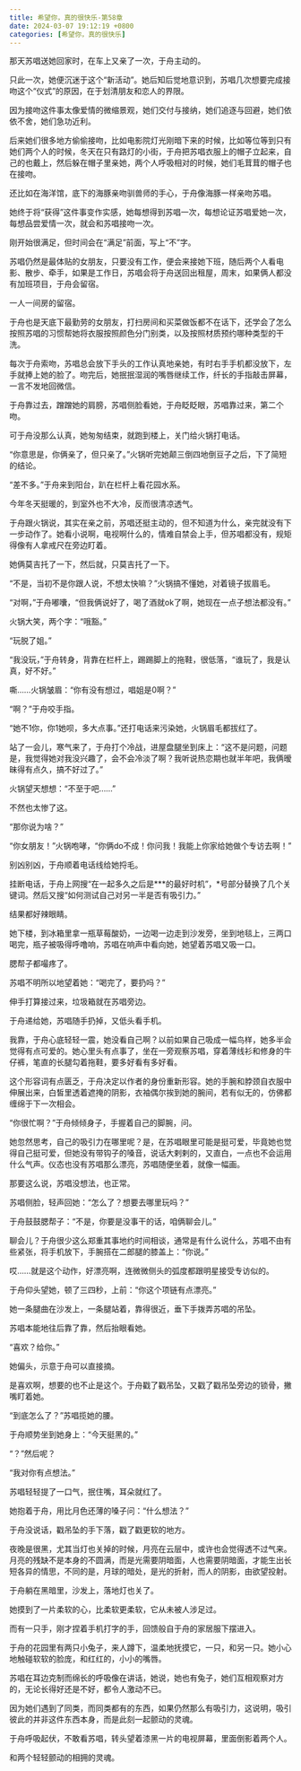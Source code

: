 ```yaml
---
title: 希望你，真的很快乐-第58章
date: 2024-03-07 19:12:19 +0800
categories: [希望你，真的很快乐]
---
```


那天苏唱送她回家时，在车上又亲了一次，于舟主动的。

只此一次，她便沉迷于这个“新活动”。她后知后觉地意识到，苏唱几次想要完成接吻这个“仪式”的原因，在于划清朋友和恋人的界限。

因为接吻这件事太像爱情的微缩景观，她们交付与接纳，她们追逐与回避，她们依依不舍，她们急功近利。

后来她们很多地方偷偷接吻，比如电影院灯光刚暗下来的时候，比如等位等到只有她们两个人的时候，冬天在只有路灯的小街，于舟把苏唱衣服上的帽子立起来，自己的也戴上，然后躲在帽子里亲她，两个人呼吸相对的时候，她们毛茸茸的帽子也在接吻。

还比如在海洋馆，底下的海豚亲吻驯兽师的手心，于舟像海豚一样亲吻苏唱。

她终于将“获得”这件事变作实感，她每想得到苏唱一次，每想论证苏唱爱她一次，每想品尝爱情一次，就会和苏唱接吻一次。

刚开始很满足，但时间会在“满足”前面，写上“不”字。

苏唱仍然是最体贴的女朋友，只要没有工作，便会来接她下班，随后两个人看电影、散步、牵手，如果是工作日，苏唱会将于舟送回出租屋，周末，如果俩人都没有加班项目，于舟会留宿。

一人一间房的留宿。

于舟也是天底下最勤劳的女朋友，打扫房间和买菜做饭都不在话下，还学会了怎么按照苏唱的习惯帮她将衣服按照颜色分门别类，以及按照材质预约哪种类型的干洗。

每次于舟索吻，苏唱总会放下手头的工作认真地亲她，有时右手手机都没放下，左手就捧上她的脸了。吻完后，她抿抿湿润的嘴唇继续工作，纤长的手指敲击屏幕，一言不发地回微信。

于舟靠过去，蹭蹭她的肩膀，苏唱侧脸看她，于舟眨眨眼，苏唱靠过来，第二个吻。

可于舟没那么认真，她匆匆结束，就跑到楼上，关门给火锅打电话。

“你意思是，你俩亲了，但只亲了。”火锅听完她颠三倒四地倒豆子之后，下了简短的结论。

“差不多。”于舟来到阳台，趴在栏杆上看花园水系。

今年冬天挺暖的，到室外也不大冷，反而很清凉透气。

于舟跟火锅说，其实在亲之前，苏唱还挺主动的，但不知道为什么，亲完就没有下一步动作了。她看小说啊，电视啊什么的，情难自禁会上手，但苏唱都没有，规矩得像有人拿戒尺在旁边盯着。

她俩莫吉托了一下，然后就，只莫吉托了一下。

“不是，当初不是你跟人说，不想太快嘛？”火锅搞不懂她，对着镜子拔眉毛。

“对啊，”于舟嘟囔，“但我俩说好了，喝了酒就ok了啊，她现在一点子想法都没有。”

火锅大笑，两个字：“哦豁。”

“玩脱了姐。”

“我没玩，”于舟转身，背靠在栏杆上，踢踢脚上的拖鞋，很低落，“谁玩了，我是认真，好不好。”

嘶……火锅皱眉：“你有没有想过，唱姐是0啊？”

“啊？”于舟咬手指。

“她不1你，你1她呗，多大点事。”还打电话来污染她，火锅眉毛都拔红了。

站了一会儿，寒气来了，于舟打个冷战，进屋盘腿坐到床上：“这不是问题，问题是，我觉得她对我没兴趣了，会不会冷淡了啊？我听说热恋期也就半年吧，我俩暧昧得有点久，搞不好过了。”

火锅望天想想：“不至于吧……”

不然也太惨了这。

“那你说为啥？”

“你女朋友！”火锅咆哮，“你俩do不成！你问我！我能上你家给她做个专访去啊！”

别凶别凶，于舟顺着电话线给她捋毛。

挂断电话，于舟上网搜“在一起多久之后是***的最好时机”，*号部分替换了几个关键词。然后又搜“如何测试自己对另一半是否有吸引力。”

结果都好辣眼睛。

她下楼，到冰箱里拿一瓶草莓酸奶，一边喝一边走到沙发旁，坐到地毯上，三两口喝完，瓶子被吸得呼噜响，苏唱在响声中看向她，她望着苏唱又吸一口。

腮帮子都嘬疼了。

苏唱不明所以地望着她：“喝完了，要扔吗？”

伸手打算接过来，垃圾箱就在苏唱旁边。

于舟递给她，苏唱随手扔掉，又低头看手机。

我靠，于舟心底轻轻一震，她没看自己啊？以前如果自己吸成一幅鸟样，她多半会觉得有点可爱的。她心里头有点事了，坐在一旁观察苏唱，穿着薄线衫和修身的牛仔裤，笔直的长腿勾着拖鞋，要多好看有多好看。

这个形容词有点匮乏，于舟决定以作者的身份重新形容。她的手腕和脖颈自衣服中伸展出来，白皙里透着遮掩的阴影，衣袖偶尔挨到她的腕间，若有似无的，仿佛都缠绵于下一次相会。

“你很忙啊？”于舟倾倾身子，手握着自己的脚腕，问。

她忽然思考，自己的吸引力在哪里呢？是，在苏唱眼里可能是挺可爱，毕竟她也觉得自己挺可爱，但她没有带钩子的嗓音，说话大剌剌的，又直白，一点也不会运用什么气声。仪态也没有苏唱那么漂亮，苏唱随便坐着，就像一幅画。

那要这么说，苏唱没想法，也正常。

苏唱侧脸，轻声回她：“怎么了？想要去哪里玩吗？”

于舟鼓鼓腮帮子：“不是，你要是没事干的话，咱俩聊会儿。”

聊会儿？于舟很少这么郑重其事地约时间相谈，通常是有什么说什么，苏唱不由有些紧张，将手机放下，手腕搭在二郎腿的膝盖上：“你说。”

哎……就是这个动作，好漂亮啊，连微微侧头的弧度都跟明星接受专访似的。

于舟仰头望她，顿了三四秒，上前：“你这个项链有点漂亮。”

她一条腿曲在沙发上，一条腿站着，靠得很近，垂下手拨弄苏唱的吊坠。

苏唱本能地往后靠了靠，然后抬眼看她。

“喜欢？给你。”

她偏头，示意于舟可以直接摘。

是喜欢啊，想要的也不止是这个。于舟戳了戳吊坠，又戳了戳吊坠旁边的锁骨，撇嘴盯着她。

“到底怎么了？”苏唱揽她的腰。

于舟顺势坐到她身上：“今天挺黑的。”

“？”然后呢？

“我对你有点想法。”

苏唱轻轻提了一口气，抿住嘴，耳朵就红了。

她抱着于舟，用比月色还薄的嗓子问：“什么想法？”

于舟没说话，戳吊坠的手下落，戳了戳更软的地方。

夜晚是很黑，尤其当灯也关掉的时候，月亮在云层中，或许也会觉得透不过气来。月亮的残缺不是本身的不圆满，而是光需要阴暗面，人也需要阴暗面，才能生出长短各异的情思，不同的是，月球的暗处，是光的折射，而人的阴影，由欲望投射。

于舟躺在黑暗里，沙发上，落地灯也关了。

她摸到了一片柔软的心，比柔软更柔软，它从未被人涉足过。

而有一只手，刚才捏着手机打字的手，回馈般自于舟的家居服下摆进入。

于舟的花园里有两只小兔子，来人蹲下，温柔地抚摸它，一只，和另一只。她小心地触碰软软的脸庞，和红红的，小小的嘴唇。

苏唱在耳边克制而绵长的呼吸像在讲话，她说，她也有兔子，她们互相观察对方的，无论长得好还是不好，都令人激动不已。

因为她们遇到了同类，而同类都有的东西，如果仍然那么有吸引力，这说明，吸引彼此的并非这件东西本身，而是此刻一起颤动的灵魂。

于舟呼吸起伏，不敢看苏唱，转头望着漆黑一片的电视屏幕，里面倒影着两个人。

和两个轻轻颤动的相拥的灵魂。

